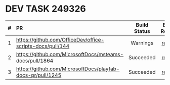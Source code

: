 # DEV TASK 249326

| # | PR  | Build Status | Build Report |
|:---:|:---|:---:|:---:|
| 1 | https://github.com/OfficeDev/office-scripts-docs/pull/144 | Warnings | [report](https://opbuildstorageprod.blob.core.windows.net/report/2020%5C7%5C9%5C918d1c35-f3a4-631b-1edf-a1a2af22eee5%5CPullRequest%5C202007090846338635-144%5Cworkflow_report.html?sv=2016-05-31&sr=b&sig=SlT6jMhzElIfeXB%2FTanklPtGPjhCuITXfxOwQ9gyinw%3D&st=2020-07-09T08%3A41%3A58Z&se=2020-08-09T08%3A46%3A58Z&sp=r) |
| 2 | https://github.com/MicrosoftDocs/msteams-docs/pull/1864 | Succeeded | [report](https://opbuildstorageprod.blob.core.windows.net/report/2020%5C7%5C9%5Cd98cc23d-94e8-765b-0855-bdd8964dc537%5CPullRequest%5C202007090846375654-1864%5Cworkflow_report.html?sv=2016-05-31&sr=b&sig=xesgKrEvZTD0bkWqqHa65gVfXRYue%2Fgw2afnpIO4FQY%3D&st=2020-07-09T08%3A42%3A15Z&se=2020-08-09T08%3A47%3A15Z&sp=r) |
| 3 | https://github.com/MicrosoftDocs/playfab-docs-pr/pull/1245 | Succeeded | [report](https://opbuildstorageprod.blob.core.windows.net/report/2020%5C7%5C9%5C83fcc4d7-d542-daad-cb46-a80307aba18f%5CPullRequest%5C202007090846413640-1245%5Cworkflow_report.html?sv=2016-05-31&sr=b&sig=VPFZt6qm4ho%2FhzDLUmA%2BKMpO2mJvc3CDoyWP1eERsPw%3D&st=2020-07-09T08%3A42%3A28Z&se=2020-08-09T08%3A47%3A28Z&sp=r) |
